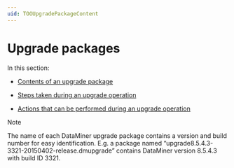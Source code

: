 ```yaml
---
uid: TOOUpgradePackageContent
---
```


# Upgrade packages

In this section:

- [Contents of an upgrade package](xref:Contents_of_an_upgrade_package)

- [Steps taken during an upgrade operation](xref:Steps_taken_during_an_upgrade_operation)

- [Actions that can be performed during an upgrade operation](xref:Actions_that_can_be_performed_during_an_upgrade_operation)

> [!NOTE]
> The name of each DataMiner upgrade package contains a version and build number for easy identification. E.g. a package named “upgrade8.5.4.3-3321-20150402-release.dmupgrade” contains DataMiner version 8.5.4.3 with build ID 3321.
